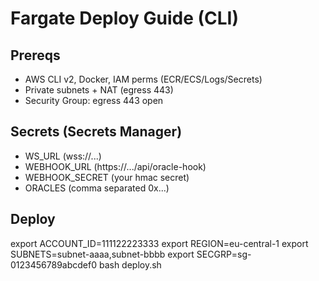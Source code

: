 # Fargate Deploy Guide (CLI)

## Prereqs
- AWS CLI v2, Docker, IAM perms (ECR/ECS/Logs/Secrets)
- Private subnets + NAT (egress 443)
- Security Group: egress 443 open

## Secrets (Secrets Manager)
- WS_URL (wss://...)
- WEBHOOK_URL (https://.../api/oracle-hook)
- WEBHOOK_SECRET (your hmac secret)
- ORACLES (comma separated 0x...)

## Deploy
export ACCOUNT_ID=111122223333
export REGION=eu-central-1
export SUBNETS=subnet-aaaa,subnet-bbbb
export SECGRP=sg-0123456789abcdef0
bash deploy.sh
